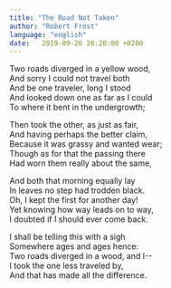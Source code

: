 ```yaml
---
title: "The Road Not Taken"
author: "Robert Frost"
language: "english"
date:   2019-09-26 20:28:00 +0200
---
```

Two roads diverged in a yellow wood,  
And sorry I could not travel both  
And be one traveler, long I stood  
And looked down one as far as I could  
To where it bent in the undergrowth;  
  
Then took the other, as just as fair,  
And having perhaps the better claim,  
Because it was grassy and wanted wear;  
Though as for that the passing there  
Had worn them really about the same,  
  
And both that morning equally lay  
In leaves no step had trodden black.  
Oh, I kept the first for another day!  
Yet knowing how way leads on to way,  
I doubted if I should ever come back.  
  
I shall be telling this with a sigh  
Somewhere ages and ages hence:  
Two roads diverged in a wood, and I--  
I took the one less traveled by,  
And that has made all the difference.  